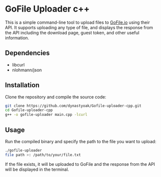 # GoFile Uploader c++

This is a simple command-line tool to upload files to [GoFile.io](https://gofile.io/) using their API. It supports uploading any type of file, and displays the response from the API including the download page, guest token, and other useful information.

## Dependencies

- libcurl
- nlohmann/json

## Installation

Clone the repository and compile the source code:

```bash
git clone https://github.com/dynastyoak/Gofile-uploader-cpp.git
cd Gofile-uploader-cpp
g++ -o gofile-uploader main.cpp -lcurl
```

## Usage
Run the compiled binary and specify the path to the file you want to upload:

```bash
./gofile-uploader
file path >: /path/to/your/file.txt
```

If the file exists, it will be uploaded to GoFile and the response from the API will be displayed in the terminal.
